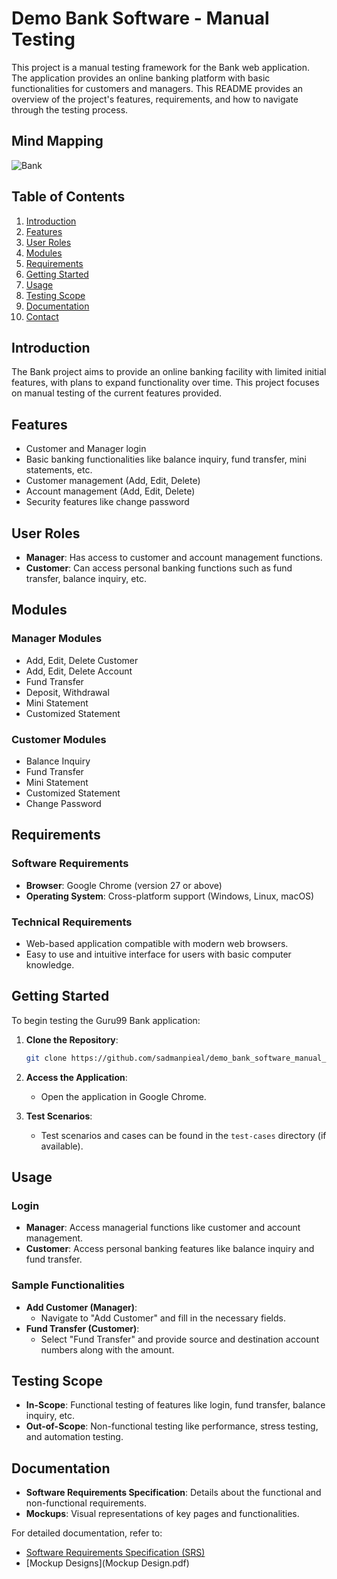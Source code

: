 
# Demo Bank Software - Manual Testing

This project is a manual testing framework for the  Bank web application. The application provides an online banking platform with basic functionalities for customers and managers. This README provides an overview of the project's features, requirements, and how to navigate through the testing process.
## Mind Mapping
![Bank](https://github.com/user-attachments/assets/802366d7-c2c6-45d9-8507-627d8b746ef2)


## Table of Contents

1. [Introduction](#introduction)
2. [Features](#features)
3. [User Roles](#user-roles)
4. [Modules](#modules)
5. [Requirements](#requirements)
6. [Getting Started](#getting-started)
7. [Usage](#usage)
8. [Testing Scope](#testing-scope)
9. [Documentation](#documentation)
10. [Contact](#contact)

## Introduction

The Bank project aims to provide an online banking facility with limited initial features, with plans to expand functionality over time. This project focuses on manual testing of the current features provided.

## Features

- Customer and Manager login
- Basic banking functionalities like balance inquiry, fund transfer, mini statements, etc.
- Customer management (Add, Edit, Delete)
- Account management (Add, Edit, Delete)
- Security features like change password

## User Roles

- **Manager**: Has access to customer and account management functions.
- **Customer**: Can access personal banking functions such as fund transfer, balance inquiry, etc.

## Modules

### Manager Modules
- Add, Edit, Delete Customer
- Add, Edit, Delete Account
- Fund Transfer
- Deposit, Withdrawal
- Mini Statement
- Customized Statement

### Customer Modules
- Balance Inquiry
- Fund Transfer
- Mini Statement
- Customized Statement
- Change Password

## Requirements

### Software Requirements
- **Browser**: Google Chrome (version 27 or above)
- **Operating System**: Cross-platform support (Windows, Linux, macOS)

### Technical Requirements
- Web-based application compatible with modern web browsers.
- Easy to use and intuitive interface for users with basic computer knowledge.

## Getting Started

To begin testing the Guru99 Bank application:

1. **Clone the Repository**:
    ```bash
    git clone https://github.com/sadmanpieal/demo_bank_software_manual_testing.git
    ```

2. **Access the Application**:
   - Open the application in Google Chrome.

3. **Test Scenarios**:
   - Test scenarios and cases can be found in the `test-cases` directory (if available).

## Usage

### Login

- **Manager**: Access managerial functions like customer and account management.
- **Customer**: Access personal banking features like balance inquiry and fund transfer.

### Sample Functionalities

- **Add Customer (Manager)**:
  - Navigate to "Add Customer" and fill in the necessary fields.
- **Fund Transfer (Customer)**:
  - Select "Fund Transfer" and provide source and destination account numbers along with the amount.

## Testing Scope

- **In-Scope**: Functional testing of features like login, fund transfer, balance inquiry, etc.
- **Out-of-Scope**: Non-functional testing like performance, stress testing, and automation testing.

## Documentation

- **Software Requirements Specification**: Details about the functional and non-functional requirements.
- **Mockups**: Visual representations of key pages and functionalities.

For detailed documentation, refer to:
- [Software Requirements Specification (SRS)](SRS_V1.pdf)
- [Mockup Designs](Mockup Design.pdf)
